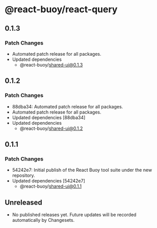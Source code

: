 # @react-buoy/react-query

## 0.1.3

### Patch Changes

- Automated patch release for all packages.
- Updated dependencies
  - @react-buoy/shared-ui@0.1.3

## 0.1.2

### Patch Changes

- 88dba34: Automated patch release for all packages.
- Automated patch release for all packages.
- Updated dependencies [88dba34]
- Updated dependencies
  - @react-buoy/shared-ui@0.1.2

## 0.1.1

### Patch Changes

- 54242e7: Initial publish of the React Buoy tool suite under the new repository.
- Updated dependencies [54242e7]
  - @react-buoy/shared-ui@0.1.1

## Unreleased

- No published releases yet. Future updates will be recorded automatically by Changesets.
